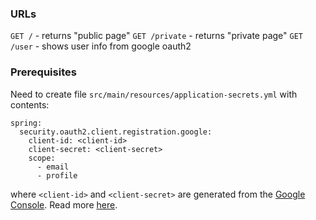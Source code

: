 
### URLs

`GET /` - returns "public page"
`GET /private` - returns "private page"
`GET /user` - shows user info from google oauth2

### Prerequisites

Need to create file `src/main/resources/application-secrets.yml` with contents:

```
spring:
  security.oauth2.client.registration.google:
    client-id: <client-id>
    client-secret: <client-secret>
    scope:
      - email
      - profile
```
where `<client-id>` and `<client-secret>` are generated from the [Google Console](https://console.cloud.google.com/apis/credentials). Read more [here](https://www.baeldung.com/spring-security-5-oauth2-login).

